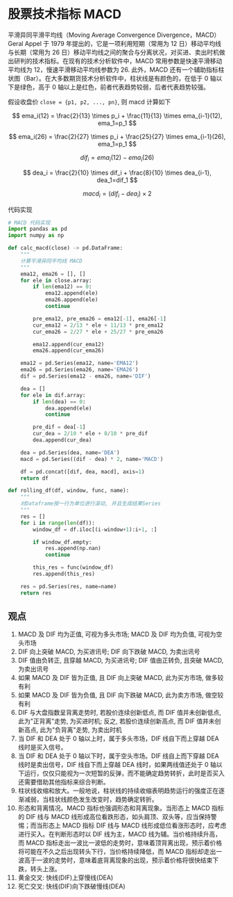 # 股票技术指标 MACD

平滑异同平滑平均线（Moving Average Convergence Divergence，MACD）Geral Appel 于 1979 年提出的，它是一项利用短期（常用为 12 日）移动平均线与长期（常用为 26 日）移动平均线之间的聚合与分离状况，对买进、卖出时机做出研判的技术指标。在现有的技术分析软件中，MACD 常用参数是快速平滑移动平均线为 12，慢速平滑移动平均线参数为 26. 此外，MACD 还有一个辅助指标柱状图（Bar）。在大多数期货技术分析软件中，柱状线是有颜色的，在低于 0 轴以下是绿色，高于 0 轴以上是红色，前者代表趋势较弱，后者代表趋势较强。

假设收盘价 `close = {p1, p2, ..., pn}`, 则 macd 计算如下

$$
ema_i(12) = \frac{2}{13} \times p_i + \frac{11}{13} \times ema_{i-1}(12), ema_1=p_1
$$

$$
ema_i(26) = \frac{2}{27} \times p_i + \frac{25}{27} \times ema_{i-1}(26), ema_1=p_1
$$

$$
dif_i = ema_i(12) - ema_i(26)
$$

$$
dea_i = \frac{2}{10} \times dif_i + \frac{8}{10} \times dea_{i-1}, dea_1=dif_1
$$

$$
macd_i = (dif_i - dea_i) \times 2
$$

代码实现

```py
# MACD 代码实现
import pandas as pd
import numpy as np

def calc_macd(close) -> pd.DataFrame:
    """
    计算平滑异同平均线 MACD
    """
    ema12, ema26 = [], []
    for ele in close.array:
        if len(ema12) == 0:
            ema12.append(ele)
            ema26.append(ele)
            continue

        pre_ema12, pre_ema26 = ema12[-1], ema26[-1]
        cur_ema12 = 2/13 * ele + 11/13 * pre_ema12
        cur_ema26 = 2/27 * ele + 25/27 * pre_ema26

        ema12.append(cur_ema12)
        ema26.append(cur_ema26)

    ema12 = pd.Series(ema12, name='EMA12')
    ema26 = pd.Series(ema26, name='EMA26')
    dif = pd.Series(ema12 - ema26, name='DIF')

    dea = []
    for ele in dif.array:
        if len(dea) == 0:
            dea.append(ele)
            continue

        pre_dif = dea[-1]
        cur_dea = 2/10 * ele + 8/10 * pre_dif
        dea.append(cur_dea)

    dea = pd.Series(dea, name='DEA')
    macd = pd.Series((dif - dea) * 2, name='MACD')

    df = pd.concat([dif, dea, macd], axis=1)
    return df

def rolling_df(df, window, func, name):
    """
    对Dataframe按一行为单位进行滚动, 并且生成结果Series
    """
    res = []
    for i in range(len(df)):
        window_df = df.iloc[(i-window+1):i+1, :]

        if window_df.empty:
            res.append(np.nan)
            continue

        this_res = func(window_df)
        res.append(this_res)

    res = pd.Series(res, name=name)
    return res
```

## 观点

1. MACD 及 DIF 均为正值, 可视为多头市场; MACD 及 DIF 均为负值, 可视为空头市场
2. DIF 向上突破 MACD, 为买进讯号; DIF 向下跌破 MACD, 为卖出讯号
3. DIF 值由负转正, 且穿越 MACD, 为买进讯号; DIF 值由正转负, 且突破 MACD, 为卖出讯号
4. 如果 MACD 及 DIF 皆为正值, 且 DIF 向上突破 MACD, 此为买方市场, 做多较有利
5. 如果 MACD 及 DIF 皆为负值, 且 DIF 向下跌破 MACD, 此为卖方市场, 做空较有利
6. DIF 与大盘指数呈背离走势时, 若股价连续创新低点, 而 DIF 值并未创新低点, 此为"正背离"走势, 为买进时机; 反之,
   若股价连续创新高点, 而 DIF 值并未创新高点, 此为"负背离"走势, 为卖出时机
7. 当 DIF 和 DEA 处于 0 轴以上时，属于多头市场，DIF 线自下而上穿越 DEA 线时是买入信号。
8. 当 DIF 和 DEA 处于 0 轴以下时，属于空头市场。DIF 线自上而下穿越 DEA 线时是卖出信号，DIF 线自下而上穿越 DEA 线时，如果两线值还处于 0 轴以下运行，仅仅只能视为一次短暂的反弹，而不能确定趋势转折，此时是否买入还需要借助其他指标来综合判断。
9. 柱状线收缩和放大。一般地说，柱状线的持续收缩表明趋势运行的强度正在逐渐减弱，当柱状线颜色发生改变时，趋势确定转折。
10. 形态和背离情况。MACD 指标也强调形态和背离现象。当形态上 MACD 指标的 DIF 线与 MACD 线形成高位看跌形态，如头肩顶、双头等，应当保持警惕；而当形态上 MACD 指标 DIF 线与 MACD 线形成低位看涨形态时，应考虑进行买入。在判断形态时以 DIF 线为主，MACD 线为辅。当价格持续升高，而 MACD 指标走出一波比一波低的走势时，意味着顶背离出现，预示着价格将可能在不久之后出现转头下行，当价格持续降低，而 MACD 指标却走出一波高于一波的走势时，意味着底背离现象的出现，预示着价格将很快结束下跌，转头上涨。
11. 黄金交叉: 快线(DIF)上穿慢线(DEA)
12. 死亡交叉: 快线(DIF)向下跌破慢线(DEA)
